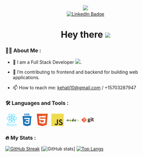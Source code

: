 <div id="header" align="center">
  <img src="https://media4.giphy.com/media/AXtFMwP1ZvjZSBtmGk/giphy.gif?cid=ecf05e47gqssgz2wamy1f0nh3b0gxooawmt7f8mx5if6l7f4&rid=giphy.gif&ct=s" width="250"/> 
  <div id="badges">
    <a href="http://www.linkedin.com/in/zemira-kehati">
      <img src="https://img.shields.io/badge/LinkedIn-blue?style=for-the-badge&logo=linkedin&logoColor=white" alt="LinkedIn Badge"/>
    </a>   
  </div>
  <h1>
    Hey there
    <img src="https://media.giphy.com/media/hvRJCLFzcasrR4ia7z/giphy.gif" width="30px"/>
  </h1>
</div>

### :woman_technologist: About Me :
- :wave: I am a Full Stack Developer <img src="https://media.giphy.com/media/WUlplcMpOCEmTGBtBW/giphy.gif" width="30">.

- :telescope: I’m contributing to frontend and backend for building web applications.

- :mailbox: How to reach me: kehati10@gmail.com / +15703287947

### :hammer_and_wrench: Languages and Tools :
<div>
  <img src="https://github.com/devicons/devicon/blob/master/icons/react/react-original-wordmark.svg" title="React" alt="React" width="40" height="40"/>&nbsp;
  <img src="https://github.com/devicons/devicon/blob/master/icons/css3/css3-plain-wordmark.svg"  title="CSS3" alt="CSS" width="40" height="40"/>&nbsp;
  <img src="https://github.com/devicons/devicon/blob/master/icons/html5/html5-original.svg" title="HTML5" alt="HTML" width="40" height="40"/>&nbsp;
  <img src="https://github.com/devicons/devicon/blob/master/icons/javascript/javascript-original.svg" title="JavaScript" alt="JavaScript" width="40" height="40"/>&nbsp;
  <img src="https://github.com/devicons/devicon/blob/master/icons/nodejs/nodejs-original-wordmark.svg" title="NodeJS" alt="NodeJS" width="40" height="40"/>&nbsp;
  <img src="https://github.com/devicons/devicon/blob/master/icons/git/git-original-wordmark.svg" title="Git" alt="Git" width="40" height="40"/>
</div>

### :fire: My Stats :
[![GitHub Streak](https://streak-stats.demolab.com/?user=zemira-k)](https://git.io/streak-stats)
[![GitHub stats](https://github-readme-stats.vercel.app/api?username=zemira-k&show_icons=true&theme=radical&include_all_commits=true)]
[![Top Langs](https://github-readme-stats.vercel.app/api/top-langs/?username=zemira-k&langs_count=6&layout=compact)](https://github.com/anuraghazra/github-readme-stats)

